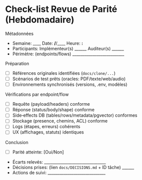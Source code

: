 # Check-list Revue de Parité (Hebdomadaire)

Métadonnées
- Semaine: ____  Date: __/__/____  Heure: __:__
- Participants: Implémenteur(s) ______  Auditeur(s) ______
- Périmètre: (endpoints/flows) __________________________

Préparation
- [ ] Références originales identifiées (`docs/clone/...`)
- [ ] Scénarios de test prêts (oracles: PDF/texte/web/audio)
- [ ] Environnements synchronisés (versions, .env, modèles)

Vérifications par endpoint/flow
- [ ] Requête (payload/headers) conforme
- [ ] Réponse (status/body/shape) conforme
- [ ] Side‑effects DB (tables/rows/metadata/pgvector) conformes
- [ ] Stockage (presence, chemins, ACL) conforme
- [ ] Logs (étapes, erreurs) cohérents
- [ ] UX (affichages, statuts) identiques

Conclusion
- [ ] Parité atteinte: [Oui/Non]
- Écarts relevés: _______________________________
- Décisions prises: (lien `docs/DECISIONS.md` + ID tâche) ______
- Actions de suivi: _____________________________

